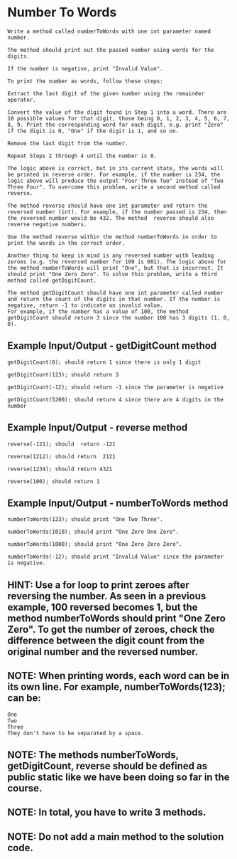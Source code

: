 # Number To Words

    Write a method called numberToWords with one int parameter named number.

    The method should print out the passed number using words for the digits.

    If the number is negative, print "Invalid Value".

    To print the number as words, follow these steps:

    Extract the last digit of the given number using the remainder operator.

    Convert the value of the digit found in Step 1 into a word. There are 10 possible values for that digit, those being 0, 1, 2, 3, 4, 5, 6, 7, 8, 9. Print the corresponding word for each digit, e.g. print "Zero" if the digit is 0, "One" if the digit is 1, and so on.

    Remove the last digit from the number.

    Repeat Steps 2 through 4 until the number is 0.

    The logic above is correct, but in its current state, the words will be printed in reverse order. For example, if the number is 234, the logic above will produce the output "Four Three Two" instead of "Two Three Four". To overcome this problem, write a second method called reverse.

    The method reverse should have one int parameter and return the reversed number (int). For example, if the number passed is 234, then the reversed number would be 432. The method  reverse should also reverse negative numbers.

    Use the method reverse within the method numberToWords in order to print the words in the correct order.

    Another thing to keep in mind is any reversed number with leading zeroes (e.g. the reversed number for 100 is 001). The logic above for the method numberToWords will print "One", but that is incorrect. It should print "One Zero Zero". To solve this problem, write a third method called getDigitCount.

    The method getDigitCount should have one int parameter called number and return the count of the digits in that number. If the number is negative, return -1 to indicate an invalid value.
    For example, if the number has a value of 100, the method getDigitCount should return 3 since the number 100 has 3 digits (1, 0, 0).

## Example Input/Output - getDigitCount method

    getDigitCount(0); should return 1 since there is only 1 digit

    getDigitCount(123); should return 3

    getDigitCount(-12); should return -1 since the parameter is negative

    getDigitCount(5200); should return 4 since there are 4 digits in the number

## Example Input/Output - reverse method

    reverse(-121); should  return -121

    reverse(1212); should return  2121

    reverse(1234); should return 4321

    reverse(100); should return 1

## Example Input/Output - numberToWords method

    numberToWords(123); should print "One Two Three".

    numberToWords(1010); should print "One Zero One Zero".

    numberToWords(1000); should print "One Zero Zero Zero".

    numberToWords(-12); should print "Invalid Value" since the parameter is negative.

## HINT: Use a for loop to print zeroes after reversing the number. As seen in a previous example, 100 reversed becomes 1, but the method numberToWords should print "One Zero Zero". To get the number of zeroes, check the difference between the digit count from the original number and the reversed number.

## NOTE: When printing words, each word can be in its own line. For example, numberToWords(123); can be:

    One
    Two
    Three
    They don't have to be separated by a space.

## NOTE: The methods numberToWords, getDigitCount, reverse should be defined as public static like we have been doing so far in the course.

## NOTE: In total, you have to write 3 methods.

## NOTE: Do not add a main method to the solution code.
